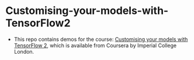 # Customising-your-models-with-TensorFlow2





 * This repo contains demos for the course: [Customising your models with TensorFlow 2](https://www.coursera.org/learn/customising-models-tensorflow2),
which is available from  Coursera by Imperial College London.
